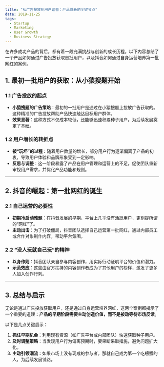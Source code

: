 ```yaml
---
title: "从广告投放到用户运营：产品成长的关键节点"
date: 2019-11-25
tags:
  - Startup
  - Marketing
  - User Growth
  - Business Strategy
---
```


在许多成功产品的背后，都有着一段充满挑战与创新的成长历程。以下内容总结了一个产品如何通过广告投放获取首批用户，以及抖音如何通过自身运营培养第一批网红的案例。

## 1. **最初一批用户的获取：从小猿搜题开始**

### 1.1 广告投放的起点

- **小猿搜题的广告策略**：最初的一批用户是通过在小猿搜题上投放广告获取的。这种精准的广告投放帮助产品快速触达目标用户群体。
- **效果显著**：这种方式不仅成本较低，还能够迅速积累种子用户，为后续发展奠定了基础。

### 1.2 用户增长的转折点

- **被“玩坏”的过程**：随着用户数量的增长，部分用户行为逐渐偏离了产品的初衷，导致用户体验和品牌形象受到一定影响。
- **反思与调整**：这一阶段暴露了产品在用户管理和运营上的不足，促使团队重新审视用户需求，并优化产品功能和规则。

---

## 2. **抖音的崛起：第一批网红的诞生**

### 2.1 自己运营的必要性

- **初期冷启动难题**：在抖音发展的早期，平台上几乎没有活跃用户，更别提所谓的“网红”了。
- **主动出击**：为了打破僵局，抖音团队选择自己运营第一批网红，通过内部员工或合作对象制作内容，带动平台氛围。

### 2.2 “没人玩就自己玩”的精神

- **以身作则**：抖音团队亲自参与内容创作，用实际行动证明平台的价值和潜力。
- **示范效应**：这些由官方扶持的内容创作者成为了其他用户的榜样，激发了更多人加入创作行列。

---

## 3. **总结与启示**

无论是通过广告投放获取用户，还是通过自身运营培养网红，这两个案例都揭示了一个重要的道理：**产品的早期阶段需要主动创造价值，而不是被动等待市场反馈**。

以下是几点关键启示：

1. **抓住早期机会**：利用现有资源（如广告平台或内部团队）快速获取种子用户。
2. **及时调整策略**：当发现用户行为偏离预期时，要果断采取措施，避免问题扩大化。
3. **主动引领潮流**：如果市场上没有现成的参与者，那就自己成为第一个吃螃蟹的人，为后续发展铺路。
